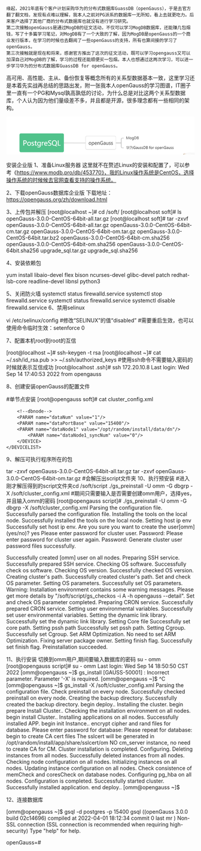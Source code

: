     缘起，2021年底有个客户计划采购华为的分布式数据库GuassDB（openGauss），于是去官方翻了翻文档，发现有点难以理解，我本人之前对PG派系的数据库一无所知，看上去就更吃力。后来客户选择了其他厂商的分布式数据库也就没有进行学习研究。
    第二次接触openGauss是通过MogDB的征文活动，不仅可以学习MogDB数据库，还能赚几包烟钱，写了十多篇学习笔记，对MogDB有了一个大致的了解，因为MogDB是openGauss的一个商业发行版本，在学习的时候也去翻阅了一些openGauss的支持，所有也算间接的学习了openGauss。
    第三次接触就是现在和将来，感谢官方推出了这次的征文活动，既可以学习opengauss又可以加深自己对MogDB的了解，学习的过程还能顺便买一包烟。本人也想通过这两次学习，可以进一步学习华为的分布式数据库GuassDB for openGauss。
高可用、高性能、主从、备份恢复等概念所有的关系型数据基本一致，这里学习还是本着先实战再总结的思路出发，附一张我本人openGauss的学习图谱，IT圈子里一直有一个PG和Mysql孰高孰低的讨论，为什么总是对比这两个关系型数据库，个人认为因为他们量级差不多，并且都是开源，很多理念都有一些相同的架构。

![输入图片说明](image.png)

安装企业版
1、准备Linux服务器
    这里就不在赘述Linux的安装和配置了，可以参考《https://www.modb.pro/db/453770》，我的Linux操作系统是CentOS，选择操作系统的时候候去官网查看支持的操作系统。

2、下载openGauss数据库企业版
    下载地址：https://opengauss.org/zh/download.html

3、上传包并解压
[root@localhost ~]# cd /soft/
[root@localhost soft]# ls
openGauss-3.0.0-CentOS-64bit-all.tar.gz
[root@localhost soft]# tar -zxvf openGauss-3.0.0-CentOS-64bit-all.tar.gz 
openGauss-3.0.0-CentOS-64bit-cm.tar.gz
openGauss-3.0.0-CentOS-64bit-om.tar.gz
openGauss-3.0.0-CentOS-64bit.tar.bz2
openGauss-3.0.0-CentOS-64bit-cm.sha256
openGauss-3.0.0-CentOS-64bit-om.sha256
openGauss-3.0.0-CentOS-64bit.sha256
upgrade_sql.tar.gz
upgrade_sql.sha256

4、安装依赖包

yum install libaio-devel flex bison ncurses-devel glibc-devel patch redhat-lsb-core readline-devel libnsl python3

5、关闭防火墙
systemctl status firewalld.service
systemctl stop firewalld.service
systemctl status firewalld.service
systemctl disable firewalld.service
6、禁用selinux

vi /etc/selinux/config
#修改“SELINUX”的值“disabled”
#需要重启生效，也可以使用命令临时生效：setenforce 0

7、配置本机root到root的互信

[root@localhost ~]# ssh-keygen -t rsa
[root@localhost ~]# cat ~/.ssh/id_rsa.pub >> ~/.ssh/authorized_keys
#使用ssh命令不需要输入密码的时候就表示互信成功
[root@localhost .ssh]# ssh 172.20.10.8
Last login: Wed Sep 14 17:40:53 2022 from opengauss

8、创建安装openGauss的配置文件

#单节点安装
[root@opengauss soft]# cat cluster_config.xml 
<?xml version="1.0" encoding="UTF-8"?>
<ROOT>
    <!-- openGauss整体信息 -->
    <CLUSTER>
        <!-- 数据库名称 -->
        <PARAM name="clusterName" value="dbsingle" />
        <!-- 数据库节点名称(hostname) -->
        <PARAM name="nodeNames" value="opengauss" />
        <!-- 数据库安装目录-->
        <PARAM name="gaussdbAppPath" value="/opt/random/install/app" />
        <!-- 日志目录-->
        <PARAM name="gaussdbLogPath" value="/var/log/omm" />
        <!-- 临时文件目录-->
        <PARAM name="tmpMppdbPath" value="/opt/random/tmp" />
        <!-- 数据库工具目录-->
        <PARAM name="gaussdbToolPath" value="/opt/random/install/om" />
        <!-- 数据库core文件目录-->
        <PARAM name="corePath" value="/opt/random/corefile" />
        <!-- 节点IP，与数据库节点名称列表一一对应 -->
        <PARAM name="backIp1s" value="172.20.10.8"/> 
    </CLUSTER>
    <!-- 每台服务器上的节点部署信息 -->
    <DEVICELIST>
        <!-- 节点1上的部署信息 -->
        <DEVICE sn="opengauss">
            <!-- 节点1的主机名称 -->
            <PARAM name="name" value="opengauss"/>
            <!-- 节点1所在的AZ及AZ优先级 -->
            <PARAM name="azName" value="AZ1"/>
            <PARAM name="azPriority" value="1"/>
            <!-- 节点1的IP，如果服务器只有一个网卡可用，将backIP1和sshIP1配置成同一个IP -->
            <PARAM name="backIp1" value="172.20.10.8"/>
            <PARAM name="sshIp1" value="172.20.10.8"/>
               
	    <!--dbnode-->
	    <PARAM name="dataNum" value="1"/>
	    <PARAM name="dataPortBase" value="15400"/>
	    <PARAM name="dataNode1" value="/opt/random/install/data/dn"/>
            <PARAM name="dataNode1_syncNum" value="0"/>
        </DEVICE>
    </DEVICELIST>
</ROOT>

9、解压可执行程序所在的包

tar -zxvf openGauss-3.0.0-CentOS-64bit-all.tar.gz
tar -zxvf openGauss-3.0.0-CentOS-64bit-om.tar.gz
#会解压出script文件夹
10、执行预安装
#进入刚才解压得到的script文件夹cd /soft/script
./gs_preinstall -U omm -G dbgrp -X /soft/cluster_config.xml
#期间只需要输入是否需要创建omm用户，选择yes，并且输入omm的密码
[root@opengauss script]# ./gs_preinstall -U omm -G dbgrp -X /soft/cluster_config.xml
Parsing the configuration file.
Successfully parsed the configuration file.
Installing the tools on the local node.
Successfully installed the tools on the local node.
Setting host ip env
Successfully set host ip env.
Are you sure you want to create the user[omm] (yes/no)? yes
Please enter password for cluster user.
Password: 
Please enter password for cluster user again.
Password: 
Generate cluster user password files successfully.

Successfully created [omm] user on all nodes.
Preparing SSH service.
Successfully prepared SSH service.
Checking OS software.
Successfully check os software.
Checking OS version.
Successfully checked OS version.
Creating cluster's path.
Successfully created cluster's path.
Set and check OS parameter.
Setting OS parameters.
Successfully set OS parameters.
Warning: Installation environment contains some warning messages.
Please get more details by "/soft/script/gs_checkos -i A -h opengauss --detail".
Set and check OS parameter completed.
Preparing CRON service.
Successfully prepared CRON service.
Setting user environmental variables.
Successfully set user environmental variables.
Setting the dynamic link library.
Successfully set the dynamic link library.
Setting Core file
Successfully set core path.
Setting pssh path
Successfully set pssh path.
Setting Cgroup.
Successfully set Cgroup.
Set ARM Optimization.
No need to set ARM Optimization.
Fixing server package owner.
Setting finish flag.
Successfully set finish flag.
Preinstallation succeeded.

11、执行安装
切换到omm用户,期间要输入数据库的密码
su - omm
[root@opengauss script]# su - omm
Last login: Wed Sep 14 18:50:50 CST 2022
[omm@opengauss ~]$ gs_install
[GAUSS-50001] : Incorrect parameter. Parameter '-X' is required.
[omm@opengauss ~]$ ^C
[omm@opengauss ~]$ gs_install -X /soft/cluster_config.xml 
Parsing the configuration file.
Check preinstall on every node.
Successfully checked preinstall on every node.
Creating the backup directory.
Successfully created the backup directory.
begin deploy..
Installing the cluster.
begin prepare Install Cluster..
Checking the installation environment on all nodes.
begin install Cluster..
Installing applications on all nodes.
Successfully installed APP.
begin init Instance..
encrypt cipher and rand files for database.
Please enter password for database:
Please repeat for database:
begin to create CA cert files
The sslcert will be generated in /opt/random/install/app/share/sslcert/om
NO cm_server instance, no need to create CA for CM.
Cluster installation is completed.
Configuring.
Deleting instances from all nodes.
Successfully deleted instances from all nodes.
Checking node configuration on all nodes.
Initializing instances on all nodes.
Updating instance configuration on all nodes.
Check consistence of memCheck and coresCheck on database nodes.
Configuring pg_hba on all nodes.
Configuration is completed.
Successfully started cluster.
Successfully installed application.
end deploy..
[omm@opengauss ~]$ 

12、连接数据库

[omm@opengauss ~]$ gsql -d postgres -p 15400
gsql ((openGauss 3.0.0 build 02c14696) compiled at 2022-04-01 18:12:34 commit 0 last mr  )
Non-SSL connection (SSL connection is recommended when requiring high-security)
Type "help" for help.

openGauss=# 
